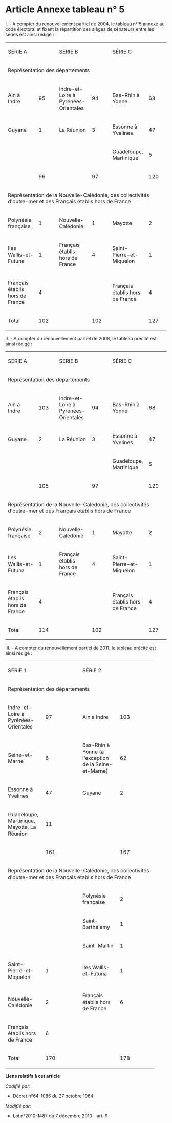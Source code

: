 # Article Annexe tableau n° 5

I. - A compter du renouvellement partiel de 2004, le tableau n° 5 annexé au code électoral et fixant la répartition des
sièges de sénateurs entre les séries est ainsi rédigé :

<table>
  <tbody>
    <tr>
      <td colspan="2" width="205">

SÉRIE A

</td>
      <td width="205" colspan="2">

SÉRIE B

</td>
      <td colspan="2" width="205">

SÉRIE C

</td>
    </tr>
    <tr>
      <td width="614" colspan="6">

Représentation des départements

</td>
    </tr>
    <tr>
      <td width="102">

Ain à Indre

</td>
      <td width="102">

95

</td>
      <td width="102">

Indre-et-Loire à Pyrénées-Orientales

</td>
      <td width="102">

94

</td>
      <td width="102">

Bas-Rhin à Yonne

</td>
      <td width="102">

68

</td>
    </tr>
    <tr>
      <td width="102">

Guyane

</td>
      <td width="102">

1

</td>
      <td width="102">

La Réunion

</td>
      <td width="102">

3

</td>
      <td width="102">

Essonne à Yvelines

</td>
      <td width="102">

47

</td>
    </tr>
    <tr>
      <td width="102">
      </td><td width="102">

</td>
      <td width="102">
      </td><td width="102">

</td>
      <td width="102">

Guadeloupe, Martinique

</td>
      <td width="102">

5

</td>
    </tr>
    <tr>
      <td width="102">

</td>
      <td width="102">

96

</td>
      <td width="102">

</td>
      <td width="102">

97

</td>
      <td width="102">
      </td><td width="102">

120

</td>
    </tr>
    <tr>
      <td colspan="6" width="614">

Représentation de la Nouvelle-Calédonie, des collectivités d'outre-mer et des Français établis hors de France

</td>
    </tr>
    <tr>
      <td width="102">

Polynésie française

</td>
      <td width="102">

1

</td>
      <td width="102">

Nouvelle-Calédonie

</td>
      <td width="102">

1

</td>
      <td width="102">

Mayotte

</td>
      <td width="102">

2

</td>
    </tr>
    <tr>
      <td width="102">

Iles Wallis-et-Futuna

</td>
      <td width="102">

1

</td>
      <td width="102">

Français établis hors de France

</td>
      <td width="102">

4

</td>
      <td width="102">

Saint-Pierre-et-Miquelon

</td>
      <td width="102">

1

</td>
    </tr>
    <tr>
      <td width="102">

Français établis hors de France

</td>
      <td width="102">

4

</td>
      <td width="102">
      </td><td width="102">

</td>
      <td width="102">

Français établis hors de France

</td>
      <td width="102">

4

</td>
    </tr>
    <tr>
      <td width="102">

Total

</td>
      <td width="102">

102

</td>
      <td width="102">

</td>
      <td width="102">

102

</td>
      <td width="102">
      </td><td width="102">

127

</td>
    </tr>
  </tbody>
</table>

II. - A compter du renouvellement partiel de 2008, le tableau précité est ainsi rédigé :

<table>
  <tbody>
    <tr>
      <td width="205" colspan="2">

SÉRIE A

</td>
      <td colspan="2" width="205">

SÉRIE B

</td>
      <td width="205" colspan="2">

SÉRIE C

</td>
    </tr>
    <tr>
      <td width="614" colspan="6">

Représentation des départements

</td>
    </tr>
    <tr>
      <td width="102">

Ain à Indre

</td>
      <td width="102">

103

</td>
      <td width="102">

Indre-et-Loire à Pyrénées-Orientales

</td>
      <td width="102">

94

</td>
      <td width="102">

Bas-Rhin à Yonne

</td>
      <td width="102">

68

</td>
    </tr>
    <tr>
      <td width="102">

Guyane

</td>
      <td width="102">

2

</td>
      <td width="102">

La Réunion

</td>
      <td width="102">

3

</td>
      <td width="102">

Essonne à Yvelines

</td>
      <td width="102">

47

</td>
    </tr>
    <tr>
      <td width="102">
      </td><td width="102">

</td>
      <td width="102">
      </td><td width="102">

</td>
      <td width="102">

Guadeloupe, Martinique

</td>
      <td width="102">

5

</td>
    </tr>
    <tr>
      <td width="102">

</td>
      <td width="102">

105

</td>
      <td width="102">

</td>
      <td width="102">

97

</td>
      <td width="102">
      </td><td width="102">

120

</td>
    </tr>
    <tr>
      <td colspan="6" width="614">

Représentation de la Nouvelle-Calédonie, des collectivités d'outre-mer et des Français établis hors de France

</td>
    </tr>
    <tr>
      <td width="102">

Polynésie française

</td>
      <td width="102">

2

</td>
      <td width="102">

Nouvelle-Calédonie

</td>
      <td width="102">

1

</td>
      <td width="102">

Mayotte

</td>
      <td width="102">

2

</td>
    </tr>
    <tr>
      <td width="102">

Iles Wallis-et-Futuna

</td>
      <td width="102">

1

</td>
      <td width="102">

Français établis hors de France

</td>
      <td width="102">

4

</td>
      <td width="102">

Saint-Pierre-et-Miquelon

</td>
      <td width="102">

1

</td>
    </tr>
    <tr>
      <td width="102">

Français établis hors de France

</td>
      <td width="102">

4

</td>
      <td width="102">
      </td><td width="102">

</td>
      <td width="102">

Français établis hors de France

</td>
      <td width="102">

4

</td>
    </tr>
    <tr>
      <td width="102">

Total

</td>
      <td width="102">

114

</td>
      <td width="102">

</td>
      <td width="102">

102

</td>
      <td width="102">
      </td><td width="102">

127

</td>
    </tr>
  </tbody>
</table>

III. - A compter du renouvellement partiel de 2011, le tableau précité est ainsi rédigé :

<table>
  <tbody>
    <tr>
      <td colspan="2" width="202">

SÉRIE 1

</td>
      <td colspan="2" width="202">

SÉRIE 2

</td>
    </tr>
    <tr>
      <td colspan="4" width="403">

Représentation des départements

</td>
    </tr>
    <tr>
      <td width="101">

Indre-et-Loire à Pyrénées-Orientales

</td>
      <td width="100">

97

</td>
      <td width="101">

Ain à Indre

</td>
      <td width="100">

103

</td>
    </tr>
    <tr>
      <td width="101">

Seine-et-Marne

</td>
      <td width="100">

6

</td>
      <td width="101">

Bas-Rhin à Yonne (à l'exception de la Seine-et-Marne)

</td>
      <td width="100">

62

</td>
    </tr>
    <tr>
      <td width="101">

Essonne à Yvelines

</td>
      <td width="100">

47

</td>
      <td width="101">

Guyane

</td>
      <td width="100">

2

</td>
    </tr>
    <tr>
      <td width="101">

Guadeloupe, Martinique, Mayotte, La Réunion

</td>
      <td width="100">

11

</td>
      <td width="101">
      </td><td width="100">
    </td></tr>
    <tr>
      <td width="101">

</td>
      <td width="100">

161

</td>
      <td width="101">
      </td><td width="100">

167

</td>
    </tr>
    <tr>
      <td width="403" colspan="4">

Représentation de la Nouvelle-Calédonie, des collectivités d'outre-mer et des Français établis hors de France

</td>
    </tr>
    <tr>
      <td width="101">
      </td><td width="100">

</td>
      <td width="101">

Polynésie française

</td>
      <td width="100">

2

</td>
    </tr>
    <tr>
      <td width="101">
      </td><td width="100">

</td>
      <td width="101">

Saint-Barthélemy

</td>
      <td width="100">

1

</td>
    </tr>
    <tr>
      <td width="101">
      </td><td width="100">

</td>
      <td width="101">

Saint-Martin

</td>
      <td width="100">

1

</td>
    </tr>
    <tr>
      <td width="101">

Saint-Pierre-et-Miquelon

</td>
      <td width="100">

1

</td>
      <td width="101">

Iles Wallis-et-Futuna

</td>
      <td width="100">

1

</td>
    </tr>
    <tr>
      <td width="101">

Nouvelle-Calédonie

</td>
      <td width="100">

2

</td>
      <td width="101">

Français établis hors de France

</td>
      <td width="100">

6

</td>
    </tr>
    <tr>
      <td width="101">

Français établis hors de France

</td>
      <td width="100">

6

</td>
      <td width="101">
      </td><td width="100">

</td>
    </tr>
    <tr>
      <td width="101">

Total

</td>
      <td width="100">

170

</td>
      <td width="101">

</td>
      <td width="100">

178

</td>
    </tr>
  </tbody>
</table>

**Liens relatifs à cet article**

_Codifié par_:

  - Décret n°64-1086 du 27 octobre 1964

_Modifié par_:

  - Loi n°2010-1487 du 7 décembre 2010 - art. 9
